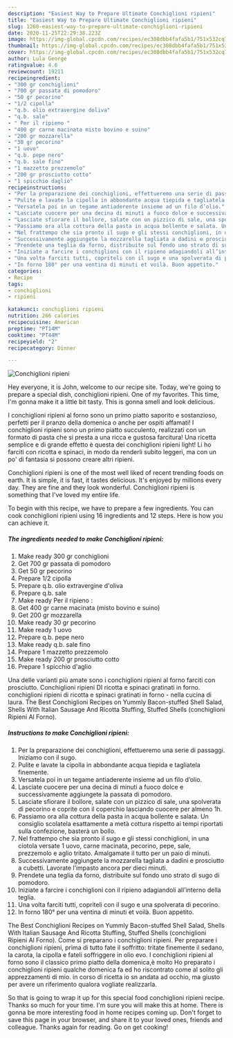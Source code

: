 ```yaml
---
description: "Easiest Way to Prepare Ultimate Conchiglioni ripieni"
title: "Easiest Way to Prepare Ultimate Conchiglioni ripieni"
slug: 1260-easiest-way-to-prepare-ultimate-conchiglioni-ripieni
date: 2020-11-25T22:29:38.223Z
image: https://img-global.cpcdn.com/recipes/ec308dbb4fafa5b1/751x532cq70/conchiglioni-ripieni-recipe-main-photo.jpg
thumbnail: https://img-global.cpcdn.com/recipes/ec308dbb4fafa5b1/751x532cq70/conchiglioni-ripieni-recipe-main-photo.jpg
cover: https://img-global.cpcdn.com/recipes/ec308dbb4fafa5b1/751x532cq70/conchiglioni-ripieni-recipe-main-photo.jpg
author: Lula George
ratingvalue: 4.6
reviewcount: 19211
recipeingredient:
- "300 gr conchiglioni"
- "700 gr passata di pomodoro"
- "50 gr pecorino"
- "1/2 cipolla"
- "q.b. olio extravergine doliva"
- "q.b. sale"
- " Per il ripieno "
- "400 gr carne macinata misto bovino e suino"
- "200 gr mozzarella"
- "30 gr pecorino"
- "1 uovo"
- "q.b. pepe nero"
- "q.b. sale fino"
- "1 mazzetto prezzemolo"
- "200 gr prosciutto cotto"
- "1 spicchio daglio"
recipeinstructions:
- "Per la preparazione dei conchiglioni, effettueremo una serie di passaggi. Iniziamo con il sugo."
- "Pulite e lavate la cipolla in abbondante acqua tiepida e tagliatela finemente."
- "Versatela poi in un tegame antiaderente insieme ad un filo d’olio."
- "Lasciate cuocere per una decina di minuti a fuoco dolce e successivamente aggiungete la passata di pomodoro."
- "Lasciate sfiorare il bollore, salate con un pizzico di sale, una spolverata di pecorino e coprite con il coperchio lasciando cuocere per almeno 1h."
- "Passiamo ora alla cottura della pasta in acqua bollente e salata. Un consiglio scolatela esattamente a metà cottura rispetto ai tempi riportati sulla confezione, basterà un bollo."
- "Nel frattempo che sia pronto il sugo e gli stessi conchiglioni, in una ciotola versate 1 uovo, carne macinata, pecorino, pepe, sale,  prezzemolo e aglio tritato. Amalgamate il tutto per un paio di minuti."
- "Successivamente aggiungete la mozzarella tagliata a dadini e prosciutto a cubetti. Lavorate l’impasto ancora per dieci minuti."
- "Prendete una teglia da forno, distribuite sul fondo uno strato di sugo di pomodoro."
- "Iniziate a farcire i conchiglioni con il ripieno adagiandoli all’interno della teglia."
- "Una volta farciti tutti, copriteli con il sugo e una spolverata di pecorino."
- "In forno 180° per una ventina di minuti et voilà. Buon appetito."
categories:
- Recipe
tags:
- conchiglioni
- ripieni

katakunci: conchiglioni ripieni 
nutrition: 266 calories
recipecuisine: American
preptime: "PT14M"
cooktime: "PT44M"
recipeyield: "2"
recipecategory: Dinner

---
```



![Conchiglioni ripieni](https://img-global.cpcdn.com/recipes/ec308dbb4fafa5b1/751x532cq70/conchiglioni-ripieni-recipe-main-photo.jpg)

Hey everyone, it is John, welcome to our recipe site. Today, we're going to prepare a special dish, conchiglioni ripieni. One of my favorites. This time, I'm gonna make it a little bit tasty. This is gonna smell and look delicious.

I conchiglioni ripieni al forno sono un primo piatto saporito e sostanzioso, perfetti per il pranzo della domenica o anche per ospiti affamati! I conchiglioni ripieni sono un primo piatto succulento, realizzati con un formato di pasta che si presta a una ricca e gustosa farcitura! Una ricetta semplice e di grande effetto è questa dei conchiglioni ripieni light! Li ho farciti con ricotta e spinaci, in modo da renderli subito leggeri, ma con un po&#39; di fantasia si possono creare altri ripieni.

Conchiglioni ripieni is one of the most well liked of recent trending foods on earth. It is simple, it is fast, it tastes delicious. It's enjoyed by millions every day. They are fine and they look wonderful. Conchiglioni ripieni is something that I've loved my entire life.


To begin with this recipe, we have to prepare a few ingredients. You can cook conchiglioni ripieni using 16 ingredients and 12 steps. Here is how you can achieve it.

<!--inarticleads1-->

##### The ingredients needed to make Conchiglioni ripieni:

1. Make ready 300 gr conchiglioni
1. Get 700 gr passata di pomodoro
1. Get 50 gr pecorino
1. Prepare 1/2 cipolla
1. Prepare q.b. olio extravergine d&#39;oliva
1. Prepare q.b. sale
1. Make ready  Per il ripieno :
1. Get 400 gr carne macinata (misto bovino e suino)
1. Get 200 gr mozzarella
1. Make ready 30 gr pecorino
1. Make ready 1 uovo
1. Prepare q.b. pepe nero
1. Make ready q.b. sale fino
1. Prepare 1 mazzetto prezzemolo
1. Make ready 200 gr prosciutto cotto
1. Prepare 1 spicchio d&#39;aglio


Una delle varianti più amate sono i conchiglioni ripieni al forno farciti con prosciutto. Conchiglioni ripieni DI ricotta e spinaci gratinati in forno. conchiglioni ripieni di ricotta e spinaci gratinati in forno - nella cucina di laura. The Best Conchiglioni Recipes on Yummly Bacon-stuffed Shell Salad, Shells With Italian Sausage And Ricotta Stuffing, Stuffed Shells (conchiglioni Ripieni Al Forno). 

<!--inarticleads2-->

##### Instructions to make Conchiglioni ripieni:

1. Per la preparazione dei conchiglioni, effettueremo una serie di passaggi. Iniziamo con il sugo.
1. Pulite e lavate la cipolla in abbondante acqua tiepida e tagliatela finemente.
1. Versatela poi in un tegame antiaderente insieme ad un filo d’olio.
1. Lasciate cuocere per una decina di minuti a fuoco dolce e successivamente aggiungete la passata di pomodoro.
1. Lasciate sfiorare il bollore, salate con un pizzico di sale, una spolverata di pecorino e coprite con il coperchio lasciando cuocere per almeno 1h.
1. Passiamo ora alla cottura della pasta in acqua bollente e salata. Un consiglio scolatela esattamente a metà cottura rispetto ai tempi riportati sulla confezione, basterà un bollo.
1. Nel frattempo che sia pronto il sugo e gli stessi conchiglioni, in una ciotola versate 1 uovo, carne macinata, pecorino, pepe, sale,  prezzemolo e aglio tritato. Amalgamate il tutto per un paio di minuti.
1. Successivamente aggiungete la mozzarella tagliata a dadini e prosciutto a cubetti. Lavorate l’impasto ancora per dieci minuti.
1. Prendete una teglia da forno, distribuite sul fondo uno strato di sugo di pomodoro.
1. Iniziate a farcire i conchiglioni con il ripieno adagiandoli all’interno della teglia.
1. Una volta farciti tutti, copriteli con il sugo e una spolverata di pecorino.
1. In forno 180° per una ventina di minuti et voilà. Buon appetito.


The Best Conchiglioni Recipes on Yummly Bacon-stuffed Shell Salad, Shells With Italian Sausage And Ricotta Stuffing, Stuffed Shells (conchiglioni Ripieni Al Forno). Come si preparano i conchiglioni ripieni. Per preparare i conchiglioni ripieni, prima di tutto fate il soffritto: tritate finemente il sedano, la carota, la cipolla e fateli soffriggere in olio evo. I conchiglioni ripieni al forno sono il classico primo piatto della domenica,è molto Ho preparato i conchiglioni ripieni qualche domenica fa ed ho riscontrato come al solito gli apprezzamenti di mio. in corso di ricetta io sn andata ad occhio, ma giusto per avere un riferimento qualora vogliate realizzarla. 

So that is going to wrap it up for this special food conchiglioni ripieni recipe. Thanks so much for your time. I'm sure you will make this at home. There is gonna be more interesting food in home recipes coming up. Don't forget to save this page in your browser, and share it to your loved ones, friends and colleague. Thanks again for reading. Go on get cooking!
